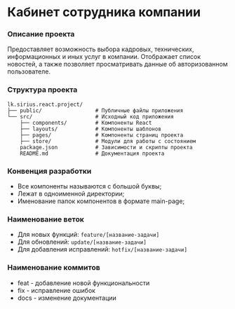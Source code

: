 # Кабинет сотрудника компании

### Описание проекта
Предоставляет возможность выбора кадровых, технических, информационных и иных услуг в компании. Отображает список новостей, а также позволяет просматривать данные об авторизованном пользователе.

### Структура проекта
```
lk.sirius.react.project/
├── public/                 # Публичные файлы приложения
└── src/                    # Исходный код приложения
    ├── components/         # Компоненты React
    ├── layouts/            # Компоненты шаблонов
    ├── pages/              # Компоненты страниц проекта
    ├── store/              # Модули для работы с состоянием
    package.json            # Зависимости и скрипты проекта
    README.md               # Документация проекта
```

### Конвенция разработки
- Все компоненты называются с большой буквы;
- Лежат в одноименной директории;
- Именование папок компонентов в формате main-page;

### Наименование веток
- Для новых функций: ``feature/[название-задачи]``
- Для обновлений: ``update/[название-задачи]``
- Для добавления исправлений: ``hotfix/[название-задачи]``

### Наименование коммитов
- feat - добавление новой функциональности
- fix - исправление ошибок
- docs - изменение документации